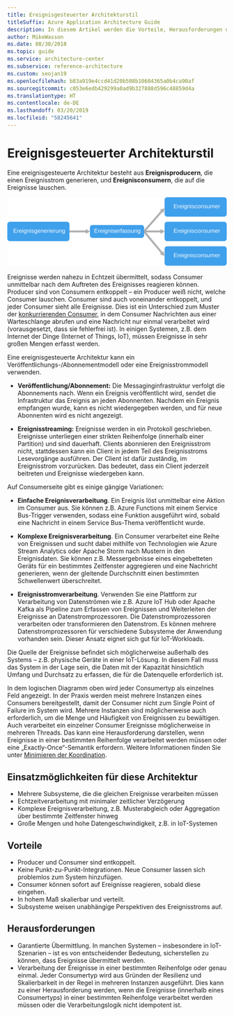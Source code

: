 ```yaml
---
title: Ereignisgesteuerter Architekturstil
titleSuffix: Azure Application Architecture Guide
description: In diesem Artikel werden die Vorteile, Herausforderungen und bewährten Methoden für ereignisgesteuerte und IoT-basierte Architekturen in Azure beschrieben.
author: MikeWasson
ms.date: 08/30/2018
ms.topic: guide
ms.service: architecture-center
ms.subservice: reference-architecture
ms.custom: seojan19
ms.openlocfilehash: b83a919e4ccd41d20b508b10604365a0b4ca90af
ms.sourcegitcommit: c053e6edb429299a0ad9b327888d596c48859d4a
ms.translationtype: HT
ms.contentlocale: de-DE
ms.lasthandoff: 03/20/2019
ms.locfileid: "58245641"
---
```

# <a name="event-driven-architecture-style"></a>Ereignisgesteuerter Architekturstil

Eine ereignisgesteuerte Architektur besteht aus **Ereignisproducern**, die einen Ereignisstrom generieren, und **Ereignisconsumern**, die auf die Ereignisse lauschen.

![Diagramm einer ereignisgesteuerten Architektur](./images/event-driven.svg)

Ereignisse werden nahezu in Echtzeit übermittelt, sodass Consumer unmittelbar nach dem Auftreten des Ereignisses reagieren können. Producer sind von Consumern entkoppelt – ein Producer weiß nicht, welche Consumer lauschen. Consumer sind auch voneinander entkoppelt, und jeder Consumer sieht alle Ereignisse. Dies ist ein Unterschied zum Muster der [konkurrierenden Consumer][competing-consumers], in dem Consumer Nachrichten aus einer Warteschlange abrufen und eine Nachricht nur einmal verarbeitet wird (vorausgesetzt, dass sie fehlerfrei ist). In einigen Systemen, z.B. dem Internet der Dinge (Internet of Things, IoT), müssen Ereignisse in sehr großen Mengen erfasst werden.

Eine ereignisgesteuerte Architektur kann ein Veröffentlichungs-/Abonnementmodell oder eine Ereignisstrommodell verwenden.

- **Veröffentlichung/Abonnement:** Die Messaginginfrastruktur verfolgt die Abonnements nach. Wenn ein Ereignis veröffentlicht wird, sendet die Infrastruktur das Ereignis an jeden Abonnenten. Nachdem ein Ereignis empfangen wurde, kann es nicht wiedergegeben werden, und für neue Abonnenten wird es nicht angezeigt.

- **Ereignisstreaming:** Ereignisse werden in ein Protokoll geschrieben. Ereignisse unterliegen einer strikten Reihenfolge (innerhalb einer Partition) und sind dauerhaft. Clients abonnieren den Ereignisstrom nicht, stattdessen kann ein Client in jedem Teil des Ereignisstroms Lesevorgänge ausführen. Der Client ist dafür zuständig, im Ereignisstrom vorzurücken. Das bedeutet, dass ein Client jederzeit beitreten und Ereignisse wiedergeben kann.

Auf Consumerseite gibt es einige gängige Variationen:

- **Einfache Ereignisverarbeitung**. Ein Ereignis löst unmittelbar eine Aktion im Consumer aus. Sie können z.B. Azure Functions mit einem Service Bus-Trigger verwenden, sodass eine Funktion ausgeführt wird, sobald eine Nachricht in einem Service Bus-Thema veröffentlicht wurde.

- **Komplexe Ereignisverarbeitung**. Ein Consumer verarbeitet eine Reihe von Ereignissen und sucht dabei mithilfe von Technologien wie Azure Stream Analytics oder Apache Storm nach Mustern in den Ereignisdaten. Sie können z.B. Messergebnisse eines eingebetteten Geräts für ein bestimmtes Zeitfenster aggregieren und eine Nachricht generieren, wenn der gleitende Durchschnitt einen bestimmten Schwellenwert überschreitet.

- **Ereignisstromverarbeitung**. Verwenden Sie eine Plattform zur Verarbeitung von Datenströmen wie z.B. Azure IoT Hub oder Apache Kafka als Pipeline zum Erfassen von Ereignissen und Weiterleiten der Ereignisse an Datenstromprozessoren. Die Datenstromprozessoren verarbeiten oder transformieren den Datenstrom. Es können mehrere Datenstromprozessoren für verschiedene Subsysteme der Anwendung vorhanden sein. Dieser Ansatz eignet sich gut für IoT-Workloads.

Die Quelle der Ereignisse befindet sich möglicherweise außerhalb des Systems – z.B. physische Geräte in einer IoT-Lösung. In diesem Fall muss das System in der Lage sein, die Daten mit der Kapazität hinsichtlich Umfang und Durchsatz zu erfassen, die für die Datenquelle erforderlich ist.

In dem logischen Diagramm oben wird jeder Consumertyp als einzelnes Feld angezeigt. In der Praxis werden meist mehrere Instanzen eines Consumers bereitgestellt, damit der Consumer nicht zum Single Point of Failure im System wird. Mehrere Instanzen sind möglicherweise auch erforderlich, um die Menge und Häufigkeit von Ereignissen zu bewältigen. Auch verarbeitet ein einzelner Consumer Ereignisse möglicherweise in mehreren Threads. Das kann eine Herausforderung darstellen, wenn Ereignisse in einer bestimmten Reihenfolge verarbeitet werden müssen oder eine „Exactly-Once“-Semantik erfordern. Weitere Informationen finden Sie unter [Minimieren der Koordination][minimize-coordination].

## <a name="when-to-use-this-architecture"></a>Einsatzmöglichkeiten für diese Architektur

- Mehrere Subsysteme, die die gleichen Ereignisse verarbeiten müssen
- Echtzeitverarbeitung mit minimaler zeitlicher Verzögerung
- Komplexe Ereignisverarbeitung, z.B. Musterabgleich oder Aggregation über bestimmte Zeitfenster hinweg
- Große Mengen und hohe Datengeschwindigkeit, z.B. in IoT-Systemen

## <a name="benefits"></a>Vorteile

- Producer und Consumer sind entkoppelt.
- Keine Punkt-zu-Punkt-Integrationen. Neue Consumer lassen sich problemlos zum System hinzufügen.
- Consumer können sofort auf Ereignisse reagieren, sobald diese eingehen.
- In hohem Maß skalierbar und verteilt.
- Subsysteme weisen unabhängige Perspektiven des Ereignisstroms auf.

## <a name="challenges"></a>Herausforderungen

- Garantierte Übermittlung. In manchen Systemen – insbesondere in IoT-Szenarien – ist es von entscheidender Bedeutung, sicherstellen zu können, dass Ereignisse übermittelt werden.
- Verarbeitung der Ereignisse in einer bestimmten Reihenfolge oder genau einmal. Jeder Consumertyp wird aus Gründen der Resilienz und Skalierbarkeit in der Regel in mehreren Instanzen ausgeführt. Dies kann zu einer Herausforderung werden, wenn die Ereignisse (innerhalb eines Consumertyps) in einer bestimmten Reihenfolge verarbeitet werden müssen oder die Verarbeitungslogik nicht idempotent ist.

 <!-- links -->

[competing-consumers]: ../../patterns/competing-consumers.md
[minimize-coordination]: ../design-principles/minimize-coordination.md
